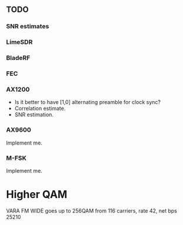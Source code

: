 ## TODO

### SNR estimates

### LimeSDR

### BladeRF

### FEC

### AX1200

* Is it better to have [1,0] alternating preamble for clock sync?
* Correlation estimate.
* SNR estimation.

### AX9600

Implement me.

### M-FSK

Implement me.

# Higher QAM

VARA FM WIDE goes up to 256QAM from 116 carriers, rate 42, net bps
25210
